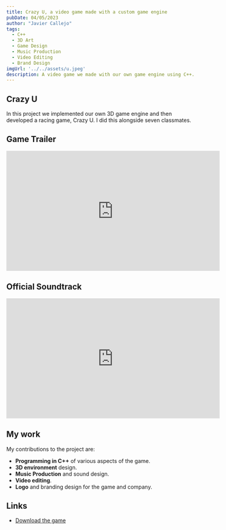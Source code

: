 ```yaml
---
title: Crazy U, a video game made with a custom game engine
pubDate: 04/05/2023
author: "Javier Callejo"
tags:
  - C++
  - 3D Art
  - Game Design
  - Music Production
  - Video Editing
  - Brand Design
imgUrl: '../../assets/u.jpeg'
description: A video game we made with our own game engine using C++.
---
```


## Crazy U

In this project we implemented our own 3D game engine and then developed a racing game, Crazy U. I did this alongside seven classmates.

## Game Trailer

<iframe width="560" height="315" src="https://www.youtube.com/embed/YhjGVR6Uz1E?si=ZefmyT2jfVetxpK-" title="YouTube video player" frameborder="0" allow="accelerometer; autoplay; clipboard-write; encrypted-media; gyroscope; picture-in-picture; web-share" referrerpolicy="strict-origin-when-cross-origin" allowfullscreen></iframe>

## Official Soundtrack

<iframe width="560" height="315" src="https://www.youtube.com/embed/8NJxoSj6cug?si=ThpFwrYrtkE0kLAP" title="YouTube video player" frameborder="0" allow="accelerometer; autoplay; clipboard-write; encrypted-media; gyroscope; picture-in-picture; web-share" referrerpolicy="strict-origin-when-cross-origin" allowfullscreen></iframe>

## My work

My contributions to the project are:
- **Programming in C++** of various aspects of the game.
- **3D environment** design.
- **Music Production** and sound design.
- **Video editing**.
- **Logo** and branding design for the game and company.


## Links

- [Download the game](https://sebana.itch.io/crazyu)
